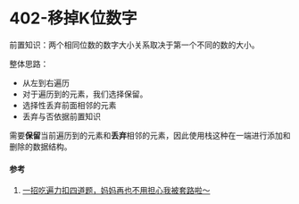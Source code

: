 # 402-移掉K位数字

前置知识：两个相同位数的数字大小关系取决于第一个不同的数的大小。

整体思路：

- 从左到右遍历
- 对于遍历到的元素，我们选择保留。
- 选择性丢弃前面相邻的元素
- 丢弃与否依据前置知识

需要**保留**当前遍历到的元素和**丢弃**相邻的元素，因此使用栈这种在一端进行添加和删除的数据结构。

#### 参考

1. [一招吃遍力扣四道题，妈妈再也不用担心我被套路啦～](https://leetcode-cn.com/problems/remove-k-digits/solution/yi-zhao-chi-bian-li-kou-si-dao-ti-ma-ma-zai-ye-b-5/)